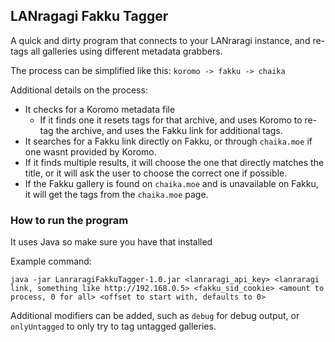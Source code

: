 ## LANragagi Fakku Tagger
A quick and dirty program that connects to your LANraragi instance, and re-tags all galleries using different metadata grabbers.

The process can be simplified like this:
`koromo -> fakku -> chaika`

Additional details on the process:
- It checks for a Koromo metadata file
  - If it finds one it resets tags for that archive, and uses Koromo to re-tag the archive, and uses the Fakku link for additional tags.
- It searches for a Fakku link directly on Fakku, or through `chaika.moe` if one wasnt provided by Koromo.
- If it finds multiple results, it will choose the one that directly matches the title, or it will ask the user to choose the correct one if possible.
- If the Fakku gallery is found on `chaika.moe` and is unavailable on Fakku, it will get the tags from the `chaika.moe` page.

### How to run the program
It uses Java so make sure you have that installed

Example command:
```
java -jar LanraragiFakkuTagger-1.0.jar <lanraragi_api_key> <lanraragi link, something like http://192.168.0.5> <fakku_sid_cookie> <amount to process, 0 for all> <offset to start with, defaults to 0>
```
Additional modifiers can be added, such as `debug` for debug output, or `onlyUntagged` to only try to tag untagged galleries.
